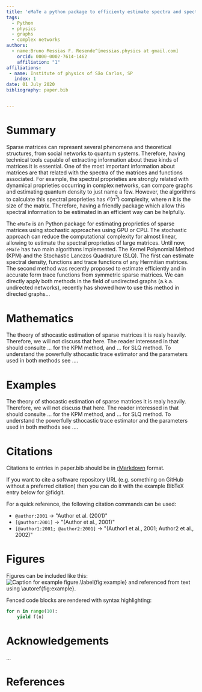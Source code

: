```yaml
---
title: 'eMaTe a python package to efficienty estimate spectra and spectral functions of sparse matrices'
tags:
  - Python
  - physics
  - graphs
  - complex networks
authors:
  - name:Bruno Messias F. Resende^[messias.physics at gmail.com]
    orcid: 0000-0002-7614-1462
    affiliation: "1" 
affiliations:
 - name: Institute of physics of São Carlos, SP
   index: 1
date: 01 July 2020
bibliography: paper.bib


---
```


# Summary

Sparse matrices can represent several phenomena and theoretical structures, from social networks to quantum systems. Therefore, having technical tools capable of extracting information about these kinds of matrices it is essential. One of the most important information about matrices are that related with the spectra of the matrices and functions associated. For example, the spectral proprieties are strongly related with dynamical proprieties occurring in complex networks, can compare graphs and estimating quantum density to just name a few. However, the algorithms to calculate this spectral proprieties has $\mathcal O(n^3)$ complexity, where $n$ it is the size of the matrix. Therefore, having a friendly package which allow this spectral information to be estimated in an efficient way can be helpfully.

The `eMaTe` is an Python package for estimating proprieties of sparse matrices using stochastic approaches using GPU or CPU. The stochastic approach can reduce the computational complexity for almost linear, allowing to estimate the spectral proprieties of large matrices. Until now, `eMaTe` has two main algorithms implemented. The Kernel Polynomial Method (KPM) and the Stochastic Lanczos Quadrature (SLQ). The first can estimate spectral density, functions and trace functions of any Hermitian matrices. The second method was recently proposed to estimate efficiently and in accurate form trace functions from symmetric sparse matrices. We can directly apply both methods in the field of undirected graphs (a.k.a. undirected networks), recently has showed how to use this method in directed graphs... 



# Mathematics

The theory of sthocastic estimation of sparse matrices it is realy heavily. Therefore, we will not  discuss that here. The reader interessed in that should consulte ... for the KPM method, and ... for SLQ method. To understand the powerfully sthocastic trace estimator and  the parameters used in both methods see ....



# Examples

The theory of sthocastic estimation of sparse matrices it is realy heavily. Therefore, we will not  discuss that here. The reader interessed in that should consulte ... for the KPM method, and ... for SLQ method. To understand the powerfully sthocastic trace estimator and  the parameters used in both methods see ....
# Citations

Citations to entries in paper.bib should be in
[rMarkdown](http://rmarkdown.rstudio.com/authoring_bibliographies_and_citations.html)
format.

If you want to cite a software repository URL (e.g. something on GitHub without a preferred
citation) then you can do it with the example BibTeX entry below for @fidgit.

For a quick reference, the following citation commands can be used:
- `@author:2001`  ->  "Author et al. (2001)"
- `[@author:2001]` -> "(Author et al., 2001)"
- `[@author1:2001; @author2:2001]` -> "(Author1 et al., 2001; Author2 et al., 2002)"

# Figures

Figures can be included like this:
![Caption for example figure.\label{fig:example}](figure.png)
and referenced from text using \autoref{fig:example}.

Fenced code blocks are rendered with syntax highlighting:
```python
for n in range(10):
    yield f(n)
```	

# Acknowledgements

...

# References
